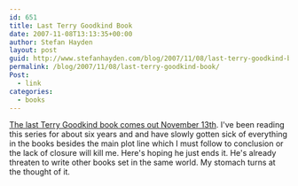```yaml
---
id: 651
title: Last Terry Goodkind Book
date: 2007-11-08T13:13:35+00:00
author: Stefan Hayden
layout: post
guid: http://www.stefanhayden.com/blog/2007/11/08/last-terry-goodkind-book/
permalink: /blog/2007/11/08/last-terry-goodkind-book/
Post:
  - link
categories:
  - books
---
```

<a href="http://www.amazon.com/o/ASIN/0765315238/stefanhayden-20">The last Terry Goodkind book comes out November 13th</a>. I've been reading this series for about six years and and have slowly gotten sick of everything in the books besides the main plot line which I must follow to conclusion or the lack of closure will kill me. Here's hoping he just ends it. He's already threaten to write other books set in the same world. My stomach turns at the thought of it.